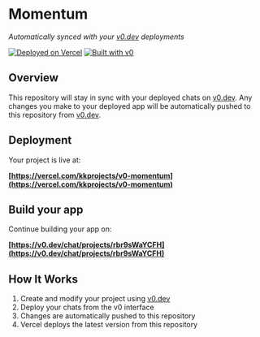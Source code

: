 # Momentum

*Automatically synced with your [v0.dev](https://v0.dev) deployments*

[![Deployed on Vercel](https://img.shields.io/badge/Deployed%20on-Vercel-black?style=for-the-badge&logo=vercel)](https://vercel.com/kkprojects/v0-momentum)
[![Built with v0](https://img.shields.io/badge/Built%20with-v0.dev-black?style=for-the-badge)](https://v0.dev/chat/projects/rbr9sWaYCFH)

## Overview

This repository will stay in sync with your deployed chats on [v0.dev](https://v0.dev).
Any changes you make to your deployed app will be automatically pushed to this repository from [v0.dev](https://v0.dev).

## Deployment

Your project is live at:

**[https://vercel.com/kkprojects/v0-momentum](https://vercel.com/kkprojects/v0-momentum)**

## Build your app

Continue building your app on:

**[https://v0.dev/chat/projects/rbr9sWaYCFH](https://v0.dev/chat/projects/rbr9sWaYCFH)**

## How It Works

1. Create and modify your project using [v0.dev](https://v0.dev)
2. Deploy your chats from the v0 interface
3. Changes are automatically pushed to this repository
4. Vercel deploys the latest version from this repository